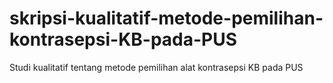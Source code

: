 # skripsi-kualitatif-metode-pemilihan-kontrasepsi-KB-pada-PUS
Studi kualitatif tentang metode pemilihan alat kontrasepsi KB pada PUS
